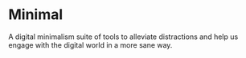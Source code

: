 # Minimal
A digital minimalism suite of tools to alleviate distractions and help us engage with the digital world in a more sane way.
